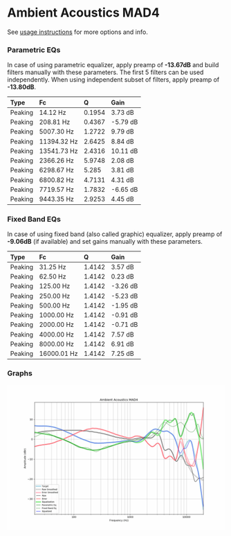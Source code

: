 # Ambient Acoustics MAD4
See [usage instructions](https://github.com/jaakkopasanen/AutoEq#usage) for more options and info.

### Parametric EQs
In case of using parametric equalizer, apply preamp of **-13.67dB** and build filters manually
with these parameters. The first 5 filters can be used independently.
When using independent subset of filters, apply preamp of **-13.80dB**.

| Type    | Fc          |      Q | Gain     |
|:--------|:------------|:-------|:---------|
| Peaking | 14.12 Hz    | 0.1954 | 3.73 dB  |
| Peaking | 208.81 Hz   | 0.4367 | -5.79 dB |
| Peaking | 5007.30 Hz  | 1.2722 | 9.79 dB  |
| Peaking | 11394.32 Hz | 2.6425 | 8.84 dB  |
| Peaking | 13541.73 Hz | 2.4316 | 10.11 dB |
| Peaking | 2366.26 Hz  | 5.9748 | 2.08 dB  |
| Peaking | 6298.67 Hz  | 5.285  | 3.81 dB  |
| Peaking | 6800.82 Hz  | 4.7131 | 4.31 dB  |
| Peaking | 7719.57 Hz  | 1.7832 | -6.65 dB |
| Peaking | 9443.35 Hz  | 2.9253 | 4.45 dB  |

### Fixed Band EQs
In case of using fixed band (also called graphic) equalizer, apply preamp of **-9.06dB**
(if available) and set gains manually with these parameters.

| Type    | Fc          |      Q | Gain     |
|:--------|:------------|:-------|:---------|
| Peaking | 31.25 Hz    | 1.4142 | 3.57 dB  |
| Peaking | 62.50 Hz    | 1.4142 | 0.23 dB  |
| Peaking | 125.00 Hz   | 1.4142 | -3.26 dB |
| Peaking | 250.00 Hz   | 1.4142 | -5.23 dB |
| Peaking | 500.00 Hz   | 1.4142 | -1.95 dB |
| Peaking | 1000.00 Hz  | 1.4142 | -0.91 dB |
| Peaking | 2000.00 Hz  | 1.4142 | -0.71 dB |
| Peaking | 4000.00 Hz  | 1.4142 | 7.57 dB  |
| Peaking | 8000.00 Hz  | 1.4142 | 6.91 dB  |
| Peaking | 16000.01 Hz | 1.4142 | 7.25 dB  |

### Graphs
![](./Ambient%20Acoustics%20MAD4.png)
